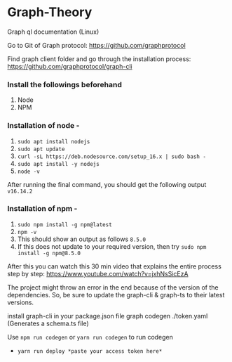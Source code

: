 # Graph-Theory
Graph ql documentation (Linux)

Go to Git of Graph protocol: https://github.com/graphprotocol 

Find graph client folder and go through the installation process: https://github.com/graphprotocol/graph-cli

### Install the followings beforehand
1. Node
2. NPM

### Installation of node - 
1. `sudo apt install nodejs`
2. `sudo apt update`
3. `curl -sL https://deb.nodesource.com/setup_16.x | sudo bash -`
4. `sudo apt install -y nodejs`
5. `node -v`

After running the final command, you should get the following output `v16.14.2`

### Installation of npm -

1. `sudo npm install -g npm@latest`
2.  `npm -v` 
3.  This should show an output as follows `8.5.0`
4.  If this does not update to your required version, then try `sudo npm install -g npm@8.5.0`

After this you can watch this 30 min video that explains the entire process step by step: https://www.youtube.com/watch?v=jxhNsSicEzA

The project might throw an error in the end because of the version of the dependencies. So, be sure to update the graph-cli & graph-ts to their latest versions.

install graph-cli in your package.json file 
graph codegen ./token.yaml  (Generates a schema.ts file)

Use `npm run codegen` or `yarn run codegen` to run codegen

- `yarn run deploy *paste your access token here*`



